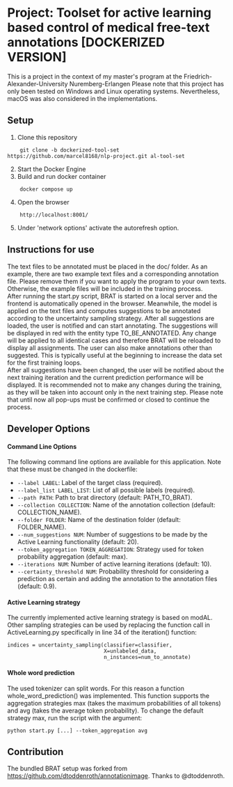 # Project: Toolset for active learning based control of medical free-text annotations [DOCKERIZED VERSION]

This is a project in the context of my master's program at the Friedrich-Alexander-University Nuremberg-Erlangen
Please note that this project has only been tested on Windows and Linux operating systems. Nevertheless, macOS was also considered in the implementations.

## Setup

1. Clone this repository
```
    git clone -b dockerized-tool-set https://github.com/marcel8168/nlp-project.git al-tool-set
```
2. Start the Docker Engine
3. Build and run docker container
```
    docker compose up
```
4. Open the browser
```
    http://localhost:8001/
```
5. Under 'network options' activate the autorefresh option.


## Instructions for use

The text files to be annotated must be placed in the doc/ folder. As an example, there are two example text files and a corresponding annotation file. Please remove them if you want to apply the program to your own texts. Otherwise, the example files will be included in the training process.\
After running the start.py script, BRAT is started on a local server and the frontend is automatically opened in the browser. Meanwhile, the model is applied on the text files and computes suggestions to be annotated according to the uncertainty sampling strategy. After all suggestions are loaded, the user is notified and can start annotating. The suggestions will be displayed in red with the entity type TO_BE_ANNOTATED. Any change will be applied to all identical cases and therefore BRAT will be reloaded to display all assignments. The user can also make annotations other than suggested. This is typically useful at the beginning to increase the data set for the first training loops.\
After all suggestions have been changed, the user will be notified about the next training iteration and the current prediction performance will be displayed. It is recommended not to make any changes during the training, as they will be taken into account only in the next training step. Please note that until now all pop-ups must be confirmed or closed to continue the process.


## Developer Options

#### Command Line Options

The following command line options are available for this application. Note that these must be changed in the dockerfile:

- `--label LABEL`: Label of the target class (required).
- `--label_list LABEL_LIST`: List of all possible labels (required).
- `--path PATH`: Path to brat directory (default: PATH_TO_BRAT).
- `--collection COLLECTION`: Name of the annotation collection (default: COLLECTION_NAME).
- `--folder FOLDER`: Name of the destination folder (default: FOLDER_NAME).
- `--num_suggestions NUM`: Number of suggestions to be made by the Active Learning functionality (default: 20).
- `--token_aggregation TOKEN_AGGREGATION`: Strategy used for token probability aggregation (default: max).
- `--iterations NUM`: Number of active learning iterations (default: 10).
- `--certainty_threshold NUM`: Probability threshold for considering a prediction as certain and adding the annotation to the annotation files (default: 0.9).


#### Active Learning strategy
The currently implemented active learning strategy is based on modAL. Other sampling strategies can be used by replacing the function call in ActiveLearning.py specifically in line 34 of the iteration() function:
```
indices = uncertainty_sampling(classifier=classifier, 
                               X=unlabeled_data, 
                               n_instances=num_to_annotate)
```

#### Whole word prediction
The used tokenizer can split words. For this reason a function whole_word_prediction() was implemented. This function supports the aggregation strategies max (takes the maximum probabilities of all tokens) and avg (takes the average token probability). To change the default strategy max, run the script with the argument:
```
python start.py [...] --token_aggregation avg
```


## Contribution

The bundled BRAT setup was forked from https://github.com/dtoddenroth/annotationimage. Thanks to @dtoddenroth.
